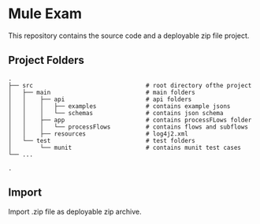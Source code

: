 # Mule Exam

This repository contains the source code and a deployable zip file project.

## Project Folders

    .
    ├── src                                # root directory ofthe project
    │	├── main                           # main folders
    │   │    ├── api                       # api folders
    │   │    │   ├── examples              # contains example jsons
    │	│    │   └── schemas               # contains json schema
    │   │    ├── app                       # contains processFLows folder
    │   │    │   └── processFlows          # contains flows and subflows
    │   │    ├── resources                 # log4j2.xml
    │   └── test                           # test folders
    │        └── munit                     # contains munit test cases
    └── ...

    .

## Import

Import .zip file as deployable zip archive.
